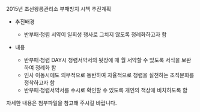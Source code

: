 2015년 조선왕릉관리소 부패방지 시책 추진계획

- 추진배경
  - 반부패·청렴 서약이 일회성 행사로 그치지 않도록 정례화하고자 함

- 내용
  - 반부패·청렴 DAY시 청렴서약서의 뒷장에 매 월 서약할 수 있도록 서식을 보완하여 정례화 함
  - 인사 이동시에도 의무적으로 동반하여 자율적으로 청렴을 실천하는 조직문화를 정착하고자 함
  - 반부패·청렴서약서를 수시로 확인할 수 있도록 개인의 책상에 비치하도록 함

자세한 내용은 첨부파일을 참고해 주시길 바랍니다.